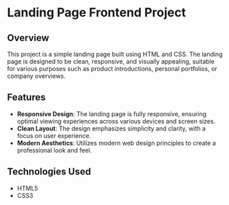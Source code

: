 # Landing Page Frontend Project

## Overview

This project is a simple landing page built using HTML and CSS. The landing page is designed to be clean, responsive, and visually appealing, suitable for various purposes such as product introductions, personal portfolios, or company overviews.

## Features

- **Responsive Design**: The landing page is fully responsive, ensuring optimal viewing experiences across various devices and screen sizes.
- **Clean Layout**: The design emphasizes simplicity and clarity, with a focus on user experience.
- **Modern Aesthetics**: Utilizes modern web design principles to create a professional look and feel.

## Technologies Used

- HTML5
- CSS3
